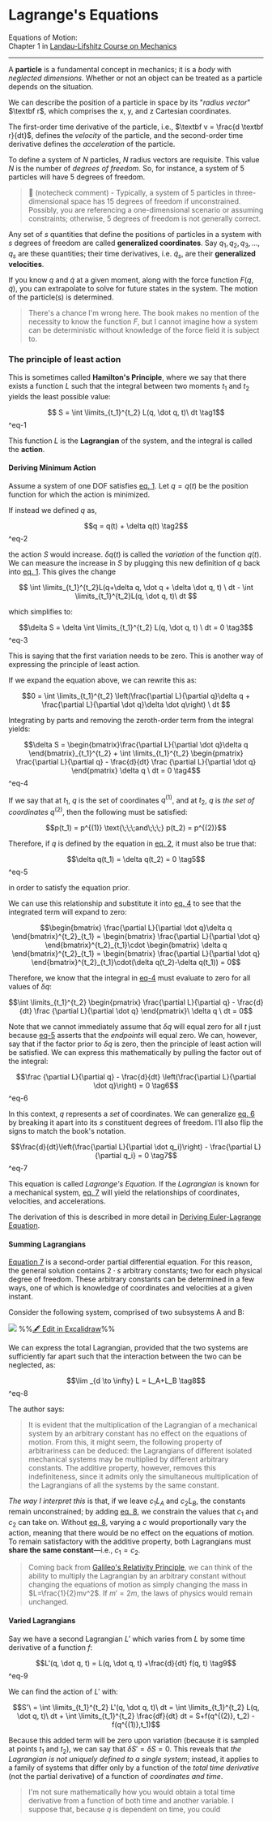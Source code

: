 # Lagrange's Equations

Equations of Motion:  
Chapter 1 in [Landau-Lifshitz Course on Mechanics](Landau-Lifshitz%20Course%20on%20Mechanics.md)

---

A **particle** is a fundamental concept in mechanics; it is a *body* with *neglected dimensions*. Whether or not an object can be treated as a particle depends on the situation.

We can describe the position of a particle in space by its "*radius vector*" $\textbf r$, which comprises the x, y, and z Cartesian coordinates.

The first-order time derivative of the particle, i.e., $\textbf v = \frac{d \textbf r}{dt}$, defines the *velocity* of the particle, and the second-order time derivative defines the *acceleration* of the particle.

To define a system of $N$ particles, $N$ radius vectors are requisite. This value $N$ is the number of *degrees of freedom*. So, for instance, a system of 5 particles will have 5 degrees of freedom.  
> 🤖 (notecheck comment) - Typically, a system of 5 particles in three-dimensional space has 15 degrees of freedom if unconstrained. Possibly, you are referencing a one-dimensional scenario or assuming constraints; otherwise, 5 degrees of freedom is not generally correct.

Any set of $s$ quantities that define the positions of particles in a system with $s$ degrees of freedom are called **generalized coordinates**. Say $q_1, q_2, q_3, \dots, q_s$ are these quantities; their time derivatives, i.e. $\dot q_s$, are their **generalized velocities**. 

If you know $q$ and $\dot q$ at a given moment, along with the force function $F(q, \dot q)$, you can extrapolate to solve for future states in the system. The motion of the particle(s) is determined. 

> There's a chance I'm wrong here. The book makes no mention of the necessity to know the function $F$, but I cannot imagine how a system can be deterministic without knowledge of the force field it is subject to.

### The principle of least action

This is sometimes called **Hamilton's Principle**, where we say that there exists a function $L$ such that the integral between two moments $t_1$ and $t_2$ yields the least possible value:

$$ S = \int \limits_{t_1}^{t_2} L(q, \dot q, t)\ dt \tag1$$
^eq-1

This function $L$ is the **Lagrangian** of the system, and the integral is called the **action**. 

#### Deriving Minimum Action

Assume a system of one DOF satisfies [eq. 1](#^eq-1). Let $q = q(t)$ be the position function for which the action is minimized.

If instead we defined $q$ as,

$$q = q(t) + \delta q(t) \tag2$$
^eq-2

the action $S$ would increase. $\delta q(t)$ is called the *variation* of the function $q(t)$. We can measure the increase in $S$ by plugging this new definition of $q$ back into [eq. 1](#^eq-1). This gives the change

$$ \int \limits_{t_1}^{t_2}L(q+\delta q, \dot q + \delta \dot q, t) \ dt - \int \limits_{t_1}^{t_2}L(q, \dot q, t)\ dt $$

which simplifies to:

$$\delta S = \delta \int \limits_{t_1}^{t_2} L(q, \dot q, t) \ dt = 0 \tag3$$
^eq-3

This is saying that the first variation needs to be zero. This is another way of expressing the principle of least action.

If we expand the equation above, we can rewrite this as:

$$0 = \int \limits_{t_1}^{t_2} \left(\frac{\partial L}{\partial q}\delta q + \frac{\partial L}{\partial \dot q}\delta \dot q\right) \ dt $$

Integrating by parts and removing the zeroth-order term from the integral yields:

$$\delta S = \begin{bmatrix}\frac{\partial L}{\partial \dot q}\delta q \end{bmatrix}_{t_1}^{t_2}  + \int \limits_{t_1}^{t_2} \begin{pmatrix} \frac{\partial L}{\partial q} - \frac{d}{dt} \frac {\partial L}{\partial \dot q} \end{pmatrix} \delta q \ dt = 0 \tag4$$
^eq-4

If we say that at $t_1$, $q$ is the set of coordinates $q^{(1)}$, and at $t_2$, $q$ is *the set of coordinates* $q^{(2)}$, then the following must be satisfied:

$$p(t_1) = p^{(1)} \text{\;\;\;and\;\;\;} p(t_2) = p^{(2)}$$

Therefore, if $q$ is defined by the equation in [eq. 2](#^eq-2), it must also be true that:

$$\delta q(t_1) = \delta q(t_2) = 0 \tag5$$
^eq-5

in order to satisfy the equation prior. 

We can use this relationship and substitute it into [eq. 4](#^eq-4) to see that the integrated term will expand to zero:

$$\begin{bmatrix} \frac{\partial L}{\partial \dot q}\delta q \end{bmatrix}^{t_2}_{t_1} = \begin{bmatrix} \frac{\partial L}{\partial \dot q}  \end{bmatrix}^{t_2}_{t_1}\cdot  \begin{bmatrix} \delta q \end{bmatrix}^{t_2}_{t_1} = \begin{bmatrix} \frac{\partial L}{\partial \dot q}  \end{bmatrix}^{t_2}_{t_1}\cdot(\delta q(t_2)-\delta q(t_1)) = 0$$

Therefore, we know that the integral in [eq-4](#^eq-4) must evaluate to zero for all values of $\delta q$:

$$\int \limits_{t_1}^{t_2} \begin{pmatrix} \frac{\partial L}{\partial q} - \frac{d}{dt} \frac {\partial L}{\partial \dot q} \end{pmatrix}\ \delta q \ dt = 0$$

Note that we cannot immediately assume that $\delta q$ will equal zero for all $t$ just because [eq-5](#^eq-5) asserts that the *endpoints* will equal zero. We can, however, say that if the factor prior to $\delta q$ is zero, then the principle of least action will be satisfied. We can express this mathematically by pulling the factor out of the integral:

$$\frac {\partial L}{\partial q} - \frac{d}{dt} \left(\frac{\partial L}{\partial \dot q}\right) = 0 \tag6$$
^eq-6

In this context, $q$ represents a *set* of coordinates. We can generalize [eq. 6](#^eq-6) by breaking it apart into its $s$ constituent degrees of freedom. I'll also flip the signs to match the book's notation.

$$\frac{d}{dt}\left(\frac{\partial L}{\partial \dot q_i}\right) - \frac{\partial L}{\partial q_i} = 0 \tag7$$
^eq-7

This equation is called *Lagrange's Equation*. If the *Lagrangian* is known for a mechanical system, [eq. 7](#^eq-7) will yield the relationships of coordinates, velocities, and accelerations. 

The derivation of this is described in more detail in [Deriving Euler-Lagrange Equation](Calculus%20of%20Variations.md#Deriving%20Euler-Lagrange%20Equation). 

#### Summing Lagrangians

[Equation 7](#^eq-7) is a second-order partial differential equation. For this reason, the general solution contains $2\cdot s$ arbitrary constants; two for each physical degree of freedom. These arbitrary constants can be determined in a few ways, one of which is knowledge of coordinates and velocities at a given instant.

Consider the following system, comprised of two subsystems A and B:

![](../../media/excalidraw/excalidraw-2024-12-10-22.36.03.excalidraw.svg)
%%[🖋 Edit in Excalidraw](../../media/excalidraw/excalidraw-2024-12-10-22.36.03.excalidraw.md)%%

We can express the total Lagrangian, provided that the two systems are sufficiently far apart such that the interaction between the two can be neglected, as:

$$\lim _{d \to \infty} L = L_A+L_B \tag8$$
^eq-8

The author says:

> It is evident that the multiplication of the Lagrangian of a mechanical system by an arbitrary constant has no effect on the equations of motion. From this, it might seem, the following property of arbitrariness can be deduced: the Lagrangians of different isolated mechanical systems may be multiplied by different arbitrary constants. The additive property, however, removes this indefiniteness, since it admits only the simultaneous multiplication of the Lagrangians of all the systems by the same constant.

*The way I interpret this* is that, if we leave $c_1L_A$ and $c_2L_B$, the constants remain unconstrained; by adding [eq. 8](#^eq-8), we constrain the values that $c_1$ and $c_2$ can take on. Without [eq. 8](#^eq-8), varying a $c$ would proportionally vary the action, meaning that there would be no effect on the equations of motion. To remain satisfactory with the additive property, both Lagrangians must **share the same constant**—i.e., $c_1 = c_2$. 

> Coming back from [Galileo's Relativity Principle](Galileo's%20Relativity%20Principle.md), we can think of the ability to multiply the Lagrangian by an arbitrary constant without changing the equations of motion as simply changing the mass in $L=\frac{1}{2}mv^2$. If $m'=2m$, the laws of physics would remain unchanged.

#### Varied Lagrangians

Say we have a second Lagrangian $L'$ which varies from $L$ by some time derivative of a function $f$:

$$L'(q, \dot q, t) = L(q, \dot q, t) +\frac{d}{dt} f(q, t) \tag9$$
^eq-9

We can find the action of $L'$ with:

$$S'\ = \int \limits_{t_1}^{t_2} L'(q, \dot q, t)\ dt = \int \limits_{t_1}^{t_2} L(q, \dot q, t)\ dt + \int \limits_{t_1}^{t_2} \frac{df}{dt} dt =  S+f(q^{(2)}, t_2) -f(q^{(1)},t_1)$$

Because this added term will be zero upon variation (because it is sampled at points $t_1$ and $t_2$), we can say that $\delta S' = \delta S = 0$. This reveals that *the Lagrangian is not uniquely defined to a single system*; instead, it applies to a family of systems that differ only by a function of the *total time derivative* (not the partial derivative) of a function of *coordinates and time*.

> I'm not sure mathematically how you would obtain a total time derivative from a function of both time and another variable. I suppose that, because $q$ is dependent on time, you could